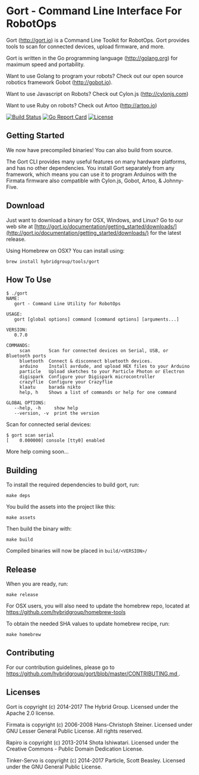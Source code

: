 # Gort - Command Line Interface For RobotOps

Gort (http://gort.io) is a Command Line Toolkit for RobotOps. Gort provides tools to scan for connected devices, upload firmware, and more.

Gort is written in the Go programming language (http://golang.org) for maximum speed and portability.

Want to use Golang to program your robots? Check out our open source robotics framework Gobot (http://gobot.io).

Want to use Javascript on Robots? Check out Cylon.js (http://cylonjs.com)

Want to use Ruby on robots? Check out Artoo (http://artoo.io)

[![Build Status](https://secure.travis-ci.org/hybridgroup/gort.png?branch=master)](http://travis-ci.org/hybridgroup/gort) [![Go Report Card](https://goreportcard.com/badge/github.com/hybridgroup/gort)](https://goreportcard.com/report/github.com/hybridgroup/gort) [![License](https://img.shields.io/badge/License-Apache%202.0-blue.svg)](https://opensource.org/licenses/Apache-2.0)


## Getting Started
We now have precompiled binaries! You can also build from source.

The Gort CLI provides many useful features on many hardware platforms, and has no other dependencies. You install Gort separately from any framework, which means you can use it to program Arduinos with the Firmata firmware also compatible with Cylon.js, Gobot, Artoo, & Johnny-Five.

## Download

Just want to download a binary for OSX, Windows, and Linux? Go to our web site at [http://gort.io/documentation/getting_started/downloads/](http://gort.io/documentation/getting_started/downloads/) for the latest release.

Using Homebrew on OSX? You can install using:

```
brew install hybridgroup/tools/gort
```

## How To Use

```
$ ./gort
NAME:
   gort - Command Line Utility for RobotOps

USAGE:
   gort [global options] command [command options] [arguments...]

VERSION:
   0.7.0

COMMANDS:
     scan       Scan for connected devices on Serial, USB, or Bluetooth ports
     bluetooth  Connect & disconnect bluetooth devices.
     arduino    Install avrdude, and upload HEX files to your Arduino
     particle   Upload sketches to your Particle Photon or Electron
     digispark  Configure your Digispark microcontroller
     crazyflie  Configure your Crazyflie
     klaatu     barada nikto
     help, h    Shows a list of commands or help for one command

GLOBAL OPTIONS:
   --help, -h     show help
   --version, -v  print the version
```

Scan for connected serial devices:

```
$ gort scan serial
[    0.000000] console [tty0] enabled
```

More help coming soon...

## Building

To install the required dependencies to build gort, run:

```
make deps
```

You build the assets into the project like this:

```
make assets
```

Then build the binary with:

```
make build
```

Compiled binaries will now be placed in `build/<VERSION>/`

## Release

When you are ready, run:

```
make release
```

For OSX users, you will also need to update the homebrew repo, located at https://github.com/hybridgroup/homebrew-tools

To obtain the needed SHA values to update homebrew recipe, run:

```
make homebrew
```

## Contributing
For our contribution guidelines, please go to [https://github.com/hybridgroup/gort/blob/master/CONTRIBUTING.md
](https://github.com/hybridgroup/gort/blob/master/CONTRIBUTING.md
).

## Licenses
Gort is copyright (c) 2014-2017 The Hybrid Group. Licensed under the Apache 2.0 license.

Firmata is copyright (c) 2006-2008 Hans-Christoph Steiner. Licensed under GNU Lesser General Public License. All rights reserved.

Rapiro is copyright (c) 2013-2014 Shota Ishiwatari. Licensed under the Creative Commons - Public Domain Dedication License.

Tinker-Servo is copyright (c) 2014-2017 Particle, Scott Beasley. Licensed under the GNU General Public License.
